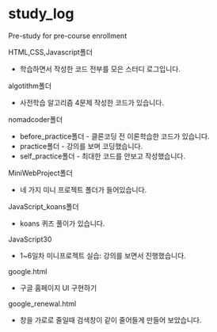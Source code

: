 # study_log
Pre-study for pre-course enrollment

HTML,CSS,Javascript폴더 
  - 학습하면서 작성한 코드 전부를 모은 스터디 로그입니다.

algotithm폴더 
  - 사전학습 알고리즘 4문제 작성한 코드가 있습니다.

nomadcoder폴더 
  - before_practice폴더 - 클론코딩 전 이론학습한 코드가 있습니다. 
  - practice폴더 - 강의를 보며 코딩했습니다. 
  - self_practice폴더 - 최대한 코드를 안보고 작성했습니다.

MiniWebProject폴더 
  - 네 가지 미니 프로젝트 폴더가 들어있습니다.

JavaScript_koans폴더 
  - koans 퀴즈 풀이가 있습니다.
 
JavaScript30 
  - 1~6일차 미니프로젝트 실습: 강의를 보면서 진행했습니다. 
  
google.html 
  - 구글 홈페이지 UI 구현하기
  
google_renewal.html
  - 창을 가로로 줄일때 검색창이 같이 줄어들게 만들어 보았습니다.
  
